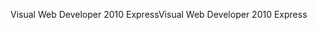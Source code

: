 <span data-ttu-id="50406-101">Visual Web Developer 2010 Express</span><span class="sxs-lookup"><span data-stu-id="50406-101">Visual Web Developer 2010 Express</span></span>